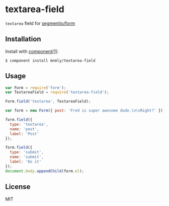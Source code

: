 
# textarea-field

  `textarea` field for [segmentio/form](http://github.com/segmentio/form)

## Installation

  Install with [component(1)](http://component.io):

    $ component install mnmly/textarea-field

## Usage

```javascript
var Form = require('form');
var TextareaField = require('textarea-field');

Form.field('textarea', TextareaField);

var form = new Form({ post: 'Fred is super awesome dude.\n\nRight?' });

form.field({
  type: 'textarea',
  name: 'post',
  label: 'Post'
});

form.field({
  type: 'submit',
  name: 'submit',
  label: 'Do it'
});
document.body.appendChild(form.el);
```


## License

  MIT
